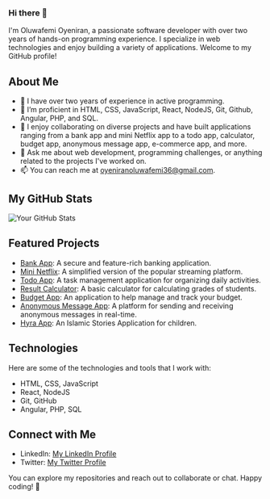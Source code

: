 ### Hi there 👋

I'm Oluwafemi Oyeniran, a passionate software developer with over two years of hands-on programming experience. I specialize in web technologies and enjoy building a variety of applications. Welcome to my GitHub profile!

## About Me

- 🔭 I have over two years of experience in active programming.
- 🌱 I’m proficient in HTML, CSS, JavaScript, React, NodeJS, Git, Github, Angular, PHP, and SQL.
- 👯 I enjoy collaborating on diverse projects and have built applications ranging from a bank app and mini Netflix app to a todo app, calculator, budget app, anonymous message app, e-commerce app, and more.
- 💬 Ask me about web development, programming challenges, or anything related to the projects I've worked on.
- 📫 You can reach me at [oyeniranoluwafemi36@gmail.com](mailto:oyeniranoluwafemi36@gmail.com).

## My GitHub Stats

![Your GitHub Stats](https://github-readme-stats.vercel.app/api?username=Oluwafemi-John1&show_icons=true&theme=radical)

## Featured Projects

- [Bank App](https://mini-netflix-femi.vercel.app/): A secure and feature-rich banking application.
- [Mini Netflix](https://mini-netflix-femi.vercel.app/): A simplified version of the popular streaming platform.
- [Todo App](https://to-do-app-kappa-rouge.vercel.app/): A task management application for organizing daily activities.
- [Result Calculator](https://cumulative-result-calculator.vercel.app/): A basic calculator for calculating grades of students.
- [Budget App](https://simple-budget-js.vercel.app/): An application to help manage and track your budget.
- [Anonymous Message App](https://sqi-party.netlify.app/): A platform for sending and receiving anonymous messages in real-time.
- [Hyra App](https://hyra.vercel.app/): An Islamic Stories Application for children.

## Technologies

Here are some of the technologies and tools that I work with:

- HTML, CSS, JavaScript
- React, NodeJS
- Git, GitHub
- Angular, PHP, SQL

## Connect with Me

- LinkedIn: [My LinkedIn Profile](https://www.linkedin.com/in/oluwafemi-oyeniran/)
- Twitter: [My Twitter Profile](https://twitter.com/Oluwafemi_Indus)

You can explore my repositories and reach out to collaborate or chat. Happy coding! 🚀
